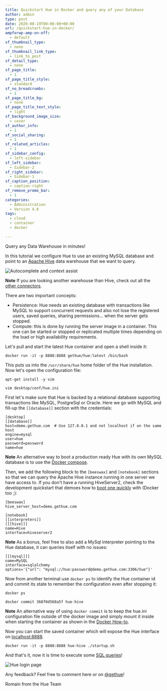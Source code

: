 ```yaml
---
title: Quickstart Hue in Docker and query any of your Database
author: admin
type: post
date: 2020-08-19T00:00:00+00:00
url: /quickstart-hue-in-docker/
ampforwp-amp-on-off:
  - default
sf_thumbnail_type:
  - none
sf_thumbnail_link_type:
  - link_to_post
sf_detail_type:
  - none
sf_page_title:
  - 1
sf_page_title_style:
  - standard
sf_no_breadcrumbs:
  - 1
sf_page_title_bg:
  - none
sf_page_title_text_style:
  - light
sf_background_image_size:
  - cover
sf_author_info:
  - 1
sf_social_sharing:
  - 1
sf_related_articles:
  - 1
sf_sidebar_config:
  - left-sidebar
sf_left_sidebar:
  - Sidebar-2
sf_right_sidebar:
  - Sidebar-1
sf_caption_position:
  - caption-right
sf_remove_promo_bar:
  - 1
categories:
  - Administration
  - Version 4.8
tags:
  - cloud
  - container
  - docker

---
```


Query any Data Warehouse in minutes!

In this tutorial we configure Hue to use an existing MySQL database and point to an [Apache Hive](https://hive.apache.org/) data warehouse that we want to query.

![Autocomplete and context assist](https://cdn.gethue.com/uploads/2017/07/hue_4_assistant_2.gif)

**Note** If you are looking another warehouse than Hive, check out all the [other connectors](https://docs.gethue.com/administrator/configuration/connectors/).

There are two important concepts:

* Persistence: Hue needs an existing database with transactions like MySQL to support concurrent requests and also not lose the registered users, saved queries, sharing permissions... when the server gets stopped.
* Compute: this is done by running the server image in a container. This one can be started or stopped or replicated multiple times depending on the load or high availability requirements.

Let's pull and start the latest Hue container and open a shell inside it:

    docker run -it -p 8888:8888 gethue/hue:latest /bin/bash

This puts us into the `/usr/share/hue` home folder of the Hue installation. Now let's open the configuration file:

    apt-get install -y vim

    vim desktop/conf/hue.ini

First let's make sure that Hue is backed by a relational database supporting transactions like MySQL, PostgreSql or Oracle. Here we go with MySQL and fill-up the `[[database]]` section with the credentials:

    [desktop]
    [[database]]
    host=demo.gethue.com  # Use 127.0.0.1 and not localhost if on the same host
    engine=mysql
    user=hue
    password=password
    name=hue

**Note** An alternative way to boot a production ready Hue with its own MySQL database is to use the [Docker compose](https://github.com/cloudera/hue/tree/master/tools/docker/hue#docker-compose).

Then, we add the following block to the `[beeswax]` and `[notebook]` sections so that we can query the Apache Hive instance running in one server we have access to. If you don't have a running HiveServer2, check the development quickstart that demoes how to [boot one quickly](https://docs.gethue.com/developer/development/#first-sql-queries) with (Docker too ;):

    [beeswax]
    hive_server_host=demo.gethue.com

    [notebook]
    [[interpreters]]
    [[[hive]]]
    name=Hive
    interface=hiveserver2

**Note** As a bonus, feel free to also add a MySql interpreter pointing to the Hue database, it can queries itself with no issues:

    [[[mysql]]]
    name=MySQL
    interface=sqlalchemy
    options='{"url": "mysql://hue:password@demo.gethue.com:3306/hue"}'

Now from another terminal use `docker ps` to identify the Hue container id and commit its state to remember the configuration even after stopping it:

    docker ps

    docker commit 368f0d568a5f hue-hive

**Note** An alternative way of using `docker commit` is to keep the hue.ini configuration file outside of the docker image and simply mount it inside when starting the container as shown in the [Docker How-to](https://github.com/cloudera/hue/tree/master/tools/docker/hue#configuration).

Now you can start the saved container which will expose the Hue interface on [localhost:8888](localhost:8888).

    docker run -it -p 8888:8888 hue-hive ./startup.sh


And that's it, now it is time to execute some [SQL queries](https://docs.gethue.com/user/querying/)!

![Hue login page](https://cdn.gethue.com/uploads/2017/12/Screen-Shot-2017-11-15-at-3.34.20-PM.png)

Any feedback? Feel free to comment here or on [@gethue](https://twitter.com/gethue)!

Romain from the Hue Team
